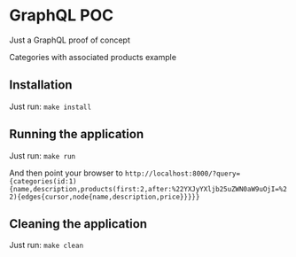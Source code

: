 # GraphQL POC

Just a GraphQL proof of concept

Categories with associated products example


## Installation

Just run: ``` make install ```


## Running the application

Just run: ``` make run ```

And then point your browser to ``` http://localhost:8000/?query={categories(id:1){name,description,products(first:2,after:%22YXJyYXljb25uZWN0aW9uOjI=%22){edges{cursor,node{name,description,price}}}}} ```


## Cleaning the application

Just run: ``` make clean ```

